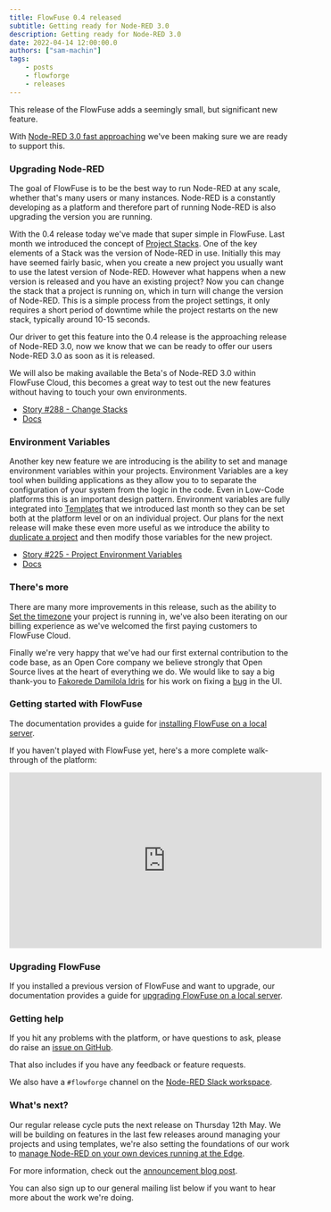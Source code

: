 ```yaml
---
title: FlowFuse 0.4 released
subtitle: Getting ready for Node-RED 3.0
description: Getting ready for Node-RED 3.0
date: 2022-04-14 12:00:00.0
authors: ["sam-machin"]
tags:
    - posts
    - flowforge
    - releases
---
```


This release of the FlowFuse adds a seemingly small, but significant new feature.

<!--more-->

With [Node-RED 3.0 fast approaching](https://nodered.org/about/releases/) we've been making sure we are ready to support this.

### Upgrading Node-RED

The goal of FlowFuse is to be the best way to run Node-RED at any scale, whether that's many users or many instances. Node-RED is a constantly developing as a platform and therefore part of running Node-RED is also upgrading the version you are running.

With the 0.4 release today we've made that super simple in FlowFuse. Last month we introduced the concept of [Project Stacks](/docs/user/concepts/#project-stack). One of the key elements of a Stack was the version of Node-RED in use. Initially this may have seemed fairly basic, when you create a new project you usually want to use the latest version of Node-RED. However what happens when a new version is released and you have an existing project?
Now you can change the stack that a project is running on, which in turn will change the version of Node-RED. This is a simple process from the project settings, it only requires a short period of downtime while the project restarts on the new stack, typically around 10-15 seconds.

Our driver to get this feature into the 0.4 release is the approaching release of Node-RED 3.0, now we know that we can be ready to offer our users Node-RED 3.0 as soon as it is released.

We will also be making available the Beta's of Node-RED 3.0 within FlowFuse Cloud,  this becomes a great way to test out the new features without having to touch your own environments.

 - [Story #288 - Change Stacks](https://github.com/flowforge/flowforge/issues/288)
 - [Docs](/docs/user/changestack/)

### Environment Variables

Another key new feature we are introducing is the ability to set and manage environment variables within your projects.
Environment Variables are a key tool when building applications as they allow you to to separate the configuration of your system from the logic in the code. Even in Low-Code platforms this is an important design pattern. Environment variables are fully integrated into [Templates](/docs/user/concepts/#project-template) that we introduced last month so they can be set both at the platform level or on an individual project.
Our plans for the next release will make these even more useful as we introduce the ability to [duplicate a project](https://github.com/flowforge/flowforge/issues/271) and then modify those variables for the new project.

 - [Story #225 - Project Environment Variables](https://github.com/flowforge/flowforge/issues/225)
 - [Docs](/docs/user/envvar/)

### There's more

There are many more improvements in this release, such as the ability to [Set the timezone](https://github.com/flowforge/flowforge/issues/239) your project is running in, we've also been iterating on our billing experience as we've welcomed the first paying customers to FlowFuse Cloud.

Finally we're very happy that we've had our first external contribution to the code base, as an Open Core company we believe strongly that Open Source lives at the heart of everything we do. 
We would like to say a big thank-you to [Fakorede Damilola Idris](https://fakocodes.netlify.app/) for his work on fixing a [bug](https://github.com/flowforge/flowforge/issues/424) in the UI.


### Getting started with FlowFuse

The documentation provides a guide for [installing FlowFuse on a local server](http://flowforge.com/docs/install/).

If you haven't played with FlowFuse yet, here's a more complete walk-through
of the platform:

<iframe width="560" height="315" src="https://www.youtube.com/embed/YYZDx8n17Ys" title="YouTube video player" frameborder="0" allow="accelerometer; autoplay; clipboard-write; encrypted-media; gyroscope; picture-in-picture" allowfullscreen></iframe>

### Upgrading FlowFuse

If you installed a previous version of FlowFuse  and want to upgrade, our documentation provides a
guide for [upgrading FlowFuse on a local server](http://flowforge.com/docs/install#upgrade).

### Getting help

If you hit any problems with the platform, or have questions to ask, please do
raise an [issue on GitHub](https://github.com/flowforge/flowforge/issues).

That also includes if you have any feedback or feature requests.

We also have a `#flowforge` channel on the [Node-RED Slack workspace](https://nodered.org/slack).

### What's next?

Our regular release cycle puts the next release on Thursday 12th May.
We will be building on features in the last few releases around managing your projects and using templates, we're also  setting the foundations of our work to [manage Node-RED on your own devices running at the Edge](https://github.com/flowforge/flowforge/issues/446).

For more information, check out the [announcement blog post](/blog/announcing-flowforge-cloud/).

You can also sign up to our general mailing list below if you want to hear more
about the work we're doing.
